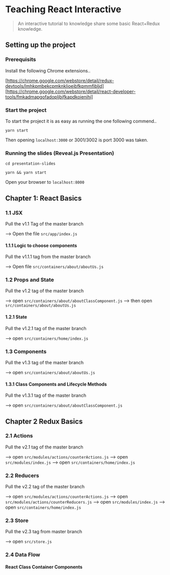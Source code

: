 # Teaching React Interactive

> An interactive tutorial to knowledge share some basic React+Redux knowledge.

## Setting up the project

### Prerequisits

Install the following Chrome extensions..

[https://chrome.google.com/webstore/detail/redux-devtools/lmhkpmbekcpmknklioeibfkpmmfibljd]
[https://chrome.google.com/webstore/detail/react-developer-tools/fmkadmapgofadopljbjfkapdkoienihi]

### Start the project

To start the project it is as easy as running the one following commend..

`yarn start`

Then opening `localhost:3000` or 3001/3002 is port 3000 was taken.

### Running the slides (Reveal.js Presentation)

`cd presentation-slides`

`yarn && yarn start`

Open your browser to `localhost:8000`

## Chapter 1: React Basics

### 1.1 JSX

Pull the v1.1 Tag of the master branch

--> Open the file `src/app/index.js`

#### 1.1.1 Logic to choose components

Pull the v1.1.1 tag from the master branch

--> Open file `src/containers/about/aboutUs.js`

### 1.2 Props and State

Pull the v1.2 tag of the master branch

--> open `src/containers/about/aboutClassComponent.js`
--> then open `src/containers/about/aboutUs.js`

#### 1.2.1 State

Pull the v1.2.1 tag of the master branch

--> open `src/containers/home/index.js`

### 1.3 Components

Pull the v1.3 tag of the master branch

--> open `src/containers/about/aboutUs.js`

#### 1.3.1 Class Components and Lifecycle Methods

Pull the v1.3.1 tag of the master branch

--> open `src/containers/about/aboutClassComponent.js`


## Chapter 2 Redux Basics

### 2.1 Actions

Pull the v2.1 tag of the master branch

--> open `src/modules/actions/counterActions.js`
--> open `src/modules/index.js`
--> open `src/containers/home/index.js`

### 2.2 Reducers

Pull the v2.2 tag of the master branch

--> open `src/modules/actions/counterActions.js`
--> open `src/modules/actions/counterReducers.js`
--> open `src/modules/index.js`
--> open `src/containers/home/index.js`

### 2.3 Store

Pull the v2.3 tag from master branch

--> open `src/store.js`

### 2.4 Data Flow








#### React Class Container Components